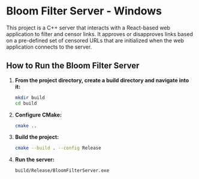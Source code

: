 
# Bloom Filter Server - Windows

This project is a C++ server that interacts with a React-based web application to filter and censor links. It approves or disapproves links based on a pre-defined set of censored URLs that are initialized when the web application connects to the server.

## How to Run the Bloom Filter Server

1. **From the project directory, create a build directory and navigate into it:**

    ```bash
    mkdir build
    cd build
    ```

2. **Configure CMake:**

    ```bash
    cmake ..
    ```

3. **Build the project:**

    ```bash
    cmake --build . --config Release
    ```

4. **Run the server:**

    ```bash
    build/Release/BloomFilterServer.exe
    ```
